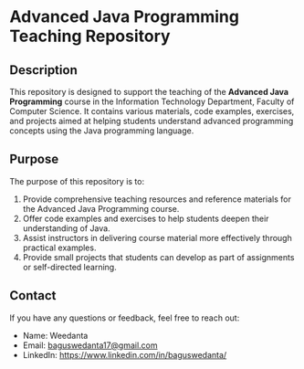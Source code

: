 # Advanced Java Programming Teaching Repository

## Description
This repository is designed to support the teaching of the **Advanced Java Programming** course in the Information Technology Department, Faculty of Computer Science. It contains various materials, code examples, exercises, and projects aimed at helping students understand advanced programming concepts using the Java programming language.

## Purpose
The purpose of this repository is to:
1. Provide comprehensive teaching resources and reference materials for the Advanced Java Programming course.
2. Offer code examples and exercises to help students deepen their understanding of Java.
3. Assist instructors in delivering course material more effectively through practical examples.
4. Provide small projects that students can develop as part of assignments or self-directed learning.

## Contact
If you have any questions or feedback, feel free to reach out:
- Name: Weedanta
- Email: baguswedanta17@gmail.com
- LinkedIn: https://www.linkedin.com/in/baguswedanta/